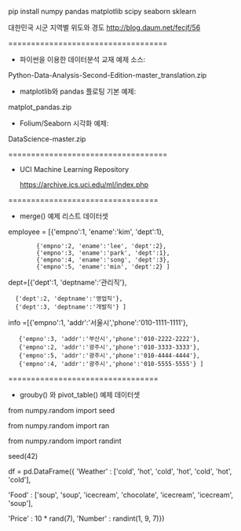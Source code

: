 
pip install numpy pandas matplotlib scipy seaborn sklearn


대한민국 시군 지역별 위도와 경도
http://blog.daum.net/fecjf/56

===================================

- 파이썬을 이용한 데이터분석 교재 예제 소스:

Python-Data-Analysis-Second-Edition-master_translation.zip


- matplotlib와 pandas 플로팅 기본 예제:

matplot_pandas.zip


- Folium/Seaborn 시각화 예제:

DataScience-master.zip

===================================

- UCI Machine Learning Repository
    
    https://archive.ics.uci.edu/ml/index.php



=================================
- merge() 예제 리스트 데이터셋

employee = [{'empno':1, 'ename':'kim', 'dept':1}, 

            {'empno':2, 'ename':'lee', 'dept':2}, 
            {'empno':3, 'ename':'park', 'dept':1}, 
            {'empno':4, 'ename':'song', 'dept':3},
            {'empno':5, 'ename':'min', 'dept':2} ]
            

dept=[{'dept':1, 'deptname':'관리직'}, 

      {'dept':2, 'deptname':'영업직'},
      {'dept':3, 'deptname':'개발직'} ]

info =[{'empno':1, 'addr':'서울시','phone':'010-1111-1111'},

       {'empno':3, 'addr':'부산시','phone':'010-2222-2222'}, 
       {'empno':2, 'addr':'광주시','phone':'010-3333-3333'}, 
       {'empno':5, 'addr':'광주시','phone':'010-4444-4444'},
       {'empno':4, 'addr':'광주시','phone':'010-5555-5555'} ]
       
=================================
- grouby() 와 pivot_table() 예제 데이터셋

from numpy.random import seed

from numpy.random import ran

from numpy.random import randint

seed(42)

df = pd.DataFrame({
   'Weather' : ['cold', 'hot', 'cold', 'hot',
   'cold', 'hot', 'cold'],
   
   'Food' : ['soup', 'soup', 'icecream', 'chocolate',
   'icecream', 'icecream', 'soup'],
   
   'Price' : 10 * rand(7), 'Number' : randint(1, 9, 7)})
